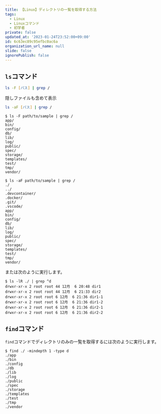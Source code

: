 ```yaml
---
title: 【Linux】ディレクトリの一覧を取得する方法
tags:
  - Linux
  - Linuxコマンド
  - 初学者
private: false
updated_at: '2023-01-24T23:52:00+09:00'
id: 6c63ec89c95efbc0ac6a
organization_url_name: null
slide: false
ignorePublish: false
---
```

## `ls`コマンド

```zsh
ls -F [パス] | grep /
```
隠しファイルも含めて表示
```zsh
ls -aF [パス] | grep /
```
```zsh:サンプル
$ ls -F path/to/sample | grep /
app/
bin/
config/
db/
lib/
log/
public/
spec/
storage/
templates/
test/
tmp/
vendor/

$ ls -aF path/to/sample | grep /
./
../
.devcontainer/
.docker/
.git/
.vscode/
app/
bin/
config/
db/
lib/
log/
public/
spec/
storage/
templates/
test/
tmp/
vendor/
```

または次のように実行します。

```
$ ls -lR ./ | grep ^d
drwxr-xr-x 2 root root 44 12月  6 20:48 dir1
drwxr-xr-x 2 root root 44 12月  6 21:33 dir2
drwxr-xr-x 2 root root 6 12月  6 21:36 dir1-1
drwxr-xr-x 2 root root 6 12月  6 21:36 dir1-2
drwxr-xr-x 2 root root 6 12月  6 21:36 dir2-1
drwxr-xr-x 2 root root 6 12月  6 21:36 dir2-2

```

## `find`コマンド

`find`コマンドでディレクトリのみの一覧を取得するには次のように実行します。

```terminal
$ find ./ -mindepth 1 -type d
./app
./bin
./config
./db
./lib
./log
./public
./spec
./storage
./templates
./test
./tmp
./vendor
```
